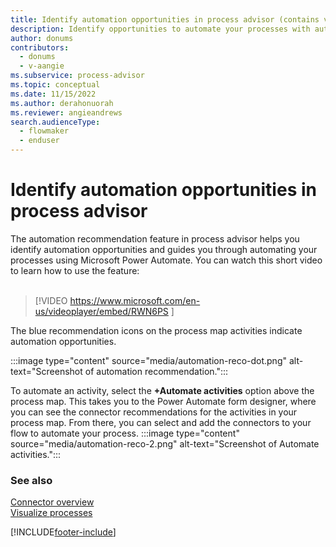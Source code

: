 ```yaml
---
title: Identify automation opportunities in process advisor (contains video) | Microsoft Docs
description: Identify opportunities to automate your processes with automation recommendations in the process advisor feature.
author: donums
contributors:
  - donums
  - v-aangie 
ms.subservice: process-advisor
ms.topic: conceptual
ms.date: 11/15/2022
ms.author: derahonuorah
ms.reviewer: angieandrews
search.audienceType:
  - flowmaker
  - enduser
---
```

# Identify automation opportunities in process advisor

The automation recommendation feature in process advisor helps you identify automation opportunities and guides you through automating your processes using Microsoft Power Automate. You can watch this short video to learn how to use the feature:<br>
</br>
> [!VIDEO https://www.microsoft.com/en-us/videoplayer/embed/RWN6PS ]

The blue recommendation icons on the process map activities indicate automation opportunities. 

:::image type="content" source="media/automation-reco-dot.png" alt-text="Screenshot of automation recommendation.":::

To automate an activity, select the **+Automate activities** option above the process map. This takes you to the Power Automate form designer, where you can see the connector recommendations for the activities in your process map. From there, you can select and add the connectors to your flow to automate your process.
:::image type="content" source="media/automation-reco-2.png" alt-text="Screenshot of Automate activities.":::

### See also

[Connector overview](/connectors/connectors)<br/>
[Visualize processes](process-advisor-visualize.md)

[!INCLUDE[footer-include](includes/footer-banner.md)]
